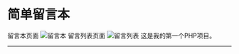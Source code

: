# 简单留言本
留言本页面
![留言本](https://github.com/jinhesui/msg/raw/master/post.png)
留言列表页面 
![留言列表](https://github.com/jinhesui/msg/raw/master/list.png)
这是我的第一个PHP项目。
- - -
